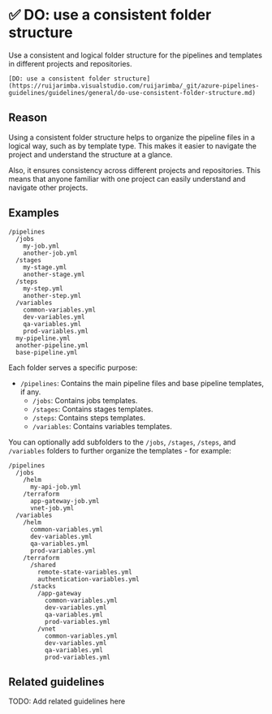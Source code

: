 # ✅ DO: use a consistent folder structure

Use a consistent and logical folder structure for the pipelines and templates
in different projects and repositories.

```plaintext
[DO: use a consistent folder structure](https://ruijarimba.visualstudio.com/ruijarimba/_git/azure-pipelines-guidelines/guidelines/general/do-use-consistent-folder-structure.md)
```

## Reason

Using a consistent folder structure helps to organize the pipeline files in a
logical way, such as by template type. This makes it easier to navigate the
project and understand the structure at a glance.

Also, it ensures consistency across different projects and repositories. This
means that anyone familiar with one project can easily understand and navigate
other projects.

## Examples

```plaintext
/pipelines
  /jobs
    my-job.yml
    another-job.yml
  /stages
    my-stage.yml
    another-stage.yml
  /steps
    my-step.yml
    another-step.yml
  /variables
    common-variables.yml
    dev-variables.yml
    qa-variables.yml
    prod-variables.yml
  my-pipeline.yml
  another-pipeline.yml
  base-pipeline.yml
```

Each folder serves a specific purpose:

- `/pipelines`: Contains the main pipeline files and base pipeline templates,
if any.
  - `/jobs`: Contains jobs templates.
  - `/stages`: Contains stages templates.
  - `/steps`: Contains steps templates.
  - `/variables`: Contains variables templates.

You can optionally add subfolders to the `/jobs`, `/stages`, `/steps`, and
`/variables` folders to further organize the templates - for example:

```plaintext
/pipelines
  /jobs
    /helm
      my-api-job.yml
    /terraform
      app-gateway-job.yml
      vnet-job.yml
  /variables
    /helm
      common-variables.yml
      dev-variables.yml
      qa-variables.yml
      prod-variables.yml
    /terraform
      /shared
        remote-state-variables.yml
        authentication-variables.yml
      /stacks
        /app-gateway
          common-variables.yml
          dev-variables.yml
          qa-variables.yml
          prod-variables.yml
        /vnet
          common-variables.yml
          dev-variables.yml
          qa-variables.yml
          prod-variables.yml
```

## Related guidelines

TODO: Add related guidelines here
